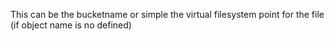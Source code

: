 This can be the bucketname or simple the virtual filesystem point for the file (if object name is no defined)